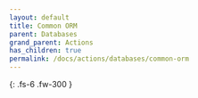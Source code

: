 ```yaml
---
layout: default
title: Common ORM
parent: Databases
grand_parent: Actions
has_children: true
permalink: /docs/actions/databases/common-orm
---
```

{: .fs-6 .fw-300 }
